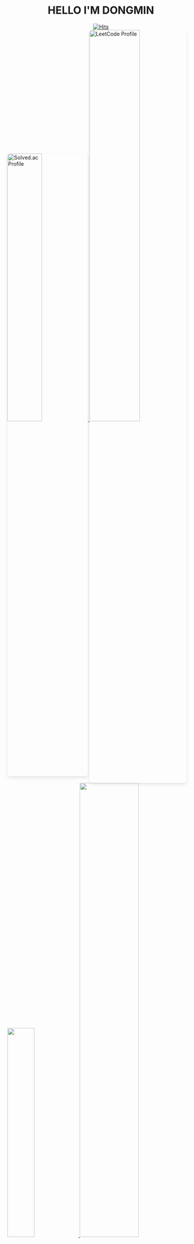 <h1 align = "center">
  HELLO I'M DONGMIN
</h1>
<div>
  

<div align="center">
  <a href="https://hits.seeyoufarm.com">
    <img src="https://hits.seeyoufarm.com/api/count/incr/badge.svg?url=https%3A%2F%2Fgithub.com%2FNKIWI0310%2Fhit-counter&count_bg=%232FD5C3&title_bg=%235037B8&icon=docker.svg&icon_color=%23E7E7E7&title=hits&edge_flat=false" alt="Hits">
  </a>
</div>
<div>
  <a href="https://solved.ac/xampak/">
    <img src="http://mazassumnida.wtf/api/v2/generate_badge?boj=xampak" alt="Solved.ac Profile" style="width: 43%; border-radius: 8px; box-shadow: 0 4px 8px rgba(0, 0, 0, 0.1);">
  </a>
  <img src="https://leetcode.card.workers.dev/nkiwi?theme=default&font=baloo&extension=null" alt="LeetCode Profile" style="width: 52%; border-radius: 8px; box-shadow: 0 4px 8px rgba(0, 0, 0, 0.1);">
</div>

<a href="https://github.com/anuraghazra/github-readme-stats">
    <img src="https://github-readme-stats.vercel.app/api/top-langs/?username=NKIWI0310&layout=donut&show_icons=true&theme=material-palenight&hide_border=true&bg_color=20232a&icon_color=58A6FF&text_color=fff&title_color=58A6FF&count_private=true&exclude_repo=Face-Transfer-Application" width=38% />
</a>    
<a href="https://github.com/anuraghazra/github-readme-stats">
  <img src="https://github-readme-stats.vercel.app/api?username=NKIWI0310&show_icons=true&theme=material-palenight&hide_border=true&bg_color=20232a&icon_color=58A6FF&text_color=fff&title_color=58A6FF&count_private=true" width=56% />
</a>
<a href="https://github.com/ashutosh00710/github-readme-activity-graph">
    <img src="https://github-readme-activity-graph.vercel.app/graph?username=NKIWI0310&theme=react-dark&bg_color=20232a&hide_border=true&line=58A6FF&color=58A6FF" width=94%/>
</a>

# :running: Activity :running:
CGAC 학부연구생(23.08 ~ 24.12)<br/>
LG CNS 인턴 (24.06 ~ 24.08)<br/>
